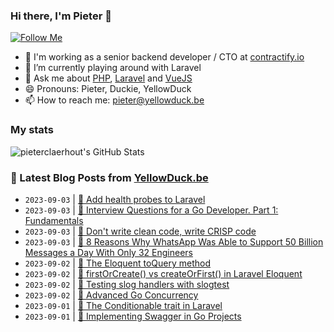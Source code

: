 ### Hi there, I'm Pieter 👋  
[![Follow Me](https://img.shields.io/github/followers/pieterclaerhout?label=Follow&style=social)](https://github.com/pieterclaerhout)

- 🏢 I'm working as a senior backend developer / CTO at [contractify.io](https://contractify.io)
- 🌱 I’m currently playing around with Laravel
- 💬 Ask me about [PHP](https://php.net), [Laravel](http://laravel.com) and [VueJS](https://vuejs.org)
- 😄 Pronouns: Pieter, Duckie, YellowDuck
- 📫 How to reach me: pieter@yellowduck.be

### My stats

![pieterclaerhout's GitHub Stats](https://github-readme-stats.vercel.app/api?username=pieterclaerhout&show_icons=true&count_private=true&line_height=40)

### 📩 Latest Blog Posts from [YellowDuck.be](https://www.yellowduck.be/)
<!-- BLOG-POST-LIST:START -->
- `2023-09-03` | [🐥 Add health probes to Laravel](https://www.yellowduck.be/posts/add-health-probes-to-laravel)  
- `2023-09-03` | [🔗 Interview Questions for a Go Developer. Part 1: Fundamentals](https://www.yellowduck.be/posts/interview-questions-for-a-go-developer-part-1-fundamentals)  
- `2023-09-03` | [🔗 Don&#39;t write clean code, write CRISP code](https://www.yellowduck.be/posts/dont-write-clean-code-write-crisp-code)  
- `2023-09-03` | [🔗 8 Reasons Why WhatsApp Was Able to Support 50 Billion Messages a Day With Only 32 Engineers](https://www.yellowduck.be/posts/whatsapp-engineering)  
- `2023-09-02` | [🐥 The Eloquent toQuery method](https://www.yellowduck.be/posts/the-eloquent-toquery-method)  
- `2023-09-02` | [🔗 firstOrCreate&lpar;&rpar; vs createOrFirst&lpar;&rpar; in Laravel Eloquent](https://www.yellowduck.be/posts/firstorcreate-vs-createorfirst)  
- `2023-09-02` | [🔗 Testing slog handlers with slogtest](https://www.yellowduck.be/posts/slogtest)  
- `2023-09-02` | [🔗 Advanced Go Concurrency](https://www.yellowduck.be/posts/advanced-go-concurrency)  
- `2023-09-01` | [🐥 The Conditionable trait in Laravel](https://www.yellowduck.be/posts/the-conditionable-trait-in-laravel)  
- `2023-09-01` | [🔗 Implementing Swagger in Go Projects](https://www.yellowduck.be/posts/implementing-swagger-in-go-projects)  

<!-- BLOG-POST-LIST:END -->

